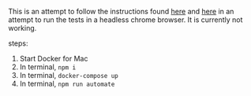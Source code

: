 This is an attempt to follow the instructions found [here](http://codecept.io/docker/) and [here](http://codecept.io/installation/)
in an attempt to run the tests in a headless chrome browser. It is currently not working.



steps:
1. Start Docker for Mac
2. In terminal, ```npm i```
3. In terminal, ```docker-compose up```
4. In terminal, ```npm run automate```